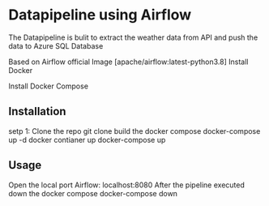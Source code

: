 # Datapipeline using Airflow
The Datapipeline is bulit to extract the weather data from API and push the data to Azure SQL Database

Based on Airflow official Image [apache/airflow:latest-python3.8]
Install Docker

Install Docker Compose



## Installation
setp 1: Clone the repo
git clone 
build the docker compose
docker-compose up -d
docker contianer up
docker-compose up

## Usage
Open the local port
Airflow: localhost:8080
After the pipeline executed down the docker compose
docker-compose down